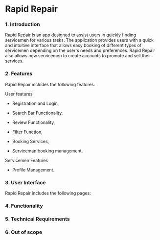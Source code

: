 # Rapid Repair
### 1. Introduction
Rapid Repair is an app designed to assist users in quickly finding servicemen for various tasks. The application provides users with a quick and intuitive interface that allows easy booking of different types of servicemen depending on the user's needs and preferences.
Rapid Repair also allows new servicemen to create accounts to promote and sell their services.

### 2. Features
Rapid Repair includes the following features:

User features

* Registration and Login,

* Search Bar Functionality,

* Review Functionality,

* Filter Function,

* Booking Services,

* Serviceman booking management.

Servicemen Features

* Profile Management.



### 3. User Interface
Rapid Repair includes the following pages:



### 4. Functionality

### 5. Technical Requirements

### 6. Out of scope
